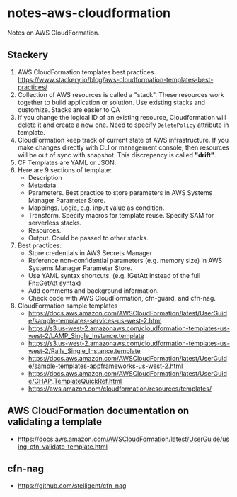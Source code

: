 # notes-aws-cloudformation
Notes on AWS CloudFormation.


## Stackery
1. AWS CloudFormation templates best practices. https://www.stackery.io/blog/aws-cloudformation-templates-best-practices/
2. Collection of AWS resources is called a "stack". These resources work together to build application or solution. Use existing stacks and customize. Stacks are easier to QA
3. If you change the logical ID of an existing resource, Cloudformation will delete it and create a new one. Need to specify `DeletePolicy` attribute in template.
4. CloudFormation keep track of current state of AWS infrastructure. If you make changes directly with CLI or management console, then resources will be out of sync with snapshot. This discrepency is called **"drift"**. 
5. CF Templates are YAML or JSON.
6. Here are 9 sections of template:
    * Description
    * Metadata
    * Parameters. Best practice to store parameters in AWS Systems Manager Parameter Store.
    * Mappings. Logic, e.g. input value as condition.
    * Transform. Specify macros for template reuse. Specify SAM for serverless stacks.
    * Resources.
    * Output. Could be passed to other stacks.
7. Best practices:
   * Store credentials in AWS Secrets Manager
   * Reference non-confidential parameters (e.g. memory size) in AWS Systems Manager Parameter Store.
   * Use YAML syntax shortcuts. (e.g. !GetAtt instead of the full Fn::GetAtt syntax)
   * Add comments and background information.
   * Check code with AWS CloudFormation, cfn-guard, and cfn-nag.
8. CloudFormation sample templates
   * https://docs.aws.amazon.com/AWSCloudFormation/latest/UserGuide/sample-templates-services-us-west-2.html
   * https://s3.us-west-2.amazonaws.com/cloudformation-templates-us-west-2/LAMP_Single_Instance.template
   * https://s3.us-west-2.amazonaws.com/cloudformation-templates-us-west-2/Rails_Single_Instance.template
   * https://docs.aws.amazon.com/AWSCloudFormation/latest/UserGuide/sample-templates-appframeworks-us-west-2.html
   * https://docs.aws.amazon.com/AWSCloudFormation/latest/UserGuide/CHAP_TemplateQuickRef.html
   * https://aws.amazon.com/cloudformation/resources/templates/

## AWS CloudFormation documentation on validating a template
* https://docs.aws.amazon.com/AWSCloudFormation/latest/UserGuide/using-cfn-validate-template.html

## cfn-nag
* https://github.com/stelligent/cfn_nag
